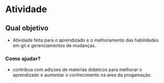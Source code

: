 # Atividade

## Qual objetivo
 * Atividade feita para o aprendizado e o melhoramento das habilidades em git e gerenciamentos de mudanças.
### Como ajudar?
* contribua com adiçoes de materias didaticos para melhorar o aprendizado e aumentar o conhecimento na area da progamação.
